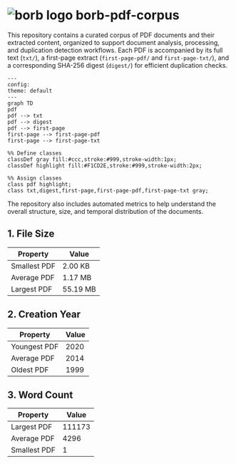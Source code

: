 # ![borb logo](https://github.com/jorisschellekens/borb/raw/master/logo/borb_square_64_64.png) borb-pdf-corpus

This repository contains a curated corpus of PDF documents and their extracted content, organized to support document analysis, processing, and duplication detection workflows. Each PDF is accompanied by its full text (`txt/`), a first-page extract (`first-page-pdf/` and `first-page-txt/`), and a corresponding SHA-256 digest (`digest/`) for efficient duplication checks. 

```mermaid
---
config:
theme: default
---
graph TD
pdf
pdf --> txt
pdf --> digest
pdf --> first-page
first-page --> first-page-pdf
first-page --> first-page-txt

%% Define classes
classDef gray fill:#ccc,stroke:#999,stroke-width:1px;
classDef highlight fill:#F1CD2E,stroke:#999,stroke-width:2px;

%% Assign classes
class pdf highlight;
class txt,digest,first-page,first-page-pdf,first-page-txt gray;
```

The repository also includes automated metrics to help understand the overall structure, size, and temporal distribution of the documents.

## 1. File Size

| Property      | Value |
| ------------- | ----- |
| Smallest PDF | 2.00 KB |
| Average PDF | 1.17 MB |
| Largest PDF  | 55.19 MB |

## 2. Creation Year

| Property      | Value |
| ------------- | ----- |
| Youngest PDF | 2020 |
| Average PDF | 2014 |
| Oldest PDF  | 1999 |

## 3. Word Count

| Property      | Value |
| ------------- | ----- |
| Largest PDF | 111173 |
| Average PDF | 4296 |
| Smallest PDF  | 1 |

